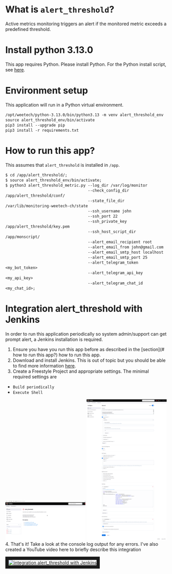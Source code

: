 # What is `alert_threshold`?
Active metrics monitoring triggers an alert if the monitored metric exceeds a predefined threshold.

# Install python 3.13.0
This app requires Python. Please install Python. For the Python install script, see [here](https://github.com/jasonwee/videoOnCloud/blob/master/core/install_software/python/python_3-13-0.sh).

# Environment setup
This application will run in a Python virtual environment.
```
/opt/weetech/python-3.13.0/bin/python3.13 -m venv alert_threshold_env
source alert_threshold_env/bin/activate
pip3 install --upgrade pip
pip3 install -r requirements.txt
```

# How to run this app?
This assumes that `alert_threshold` is installed in `/app`.
```
$ cd /app/alert_threshold/;
$ source alert_threshold_env/bin/activate;
$ python3 alert_threshold_metric.py --log_dir /var/log/monitor
                                    --check_config_dir /app/alert_threshold/conf/
                                    --state_file_dir /var/lib/monitoring-weetech-ch/state
                                    --ssh_username john
                                    --ssh_port 22
                                    --ssh_private_key /app/alert_threshold/key.pem
                                    --ssh_host_script_dir /app/monscript/
                                    --alert_email_recipient root
                                    --alert_email_from john@gmail.com
                                    --alert_email_smtp_host localhost
                                    --alert_email_smtp_port 25
                                    --alert_telegram_token <my_bot_token>
                                    --alert_telegram_api_key <my_api_key>
                                    --alert_telegram_chat_id <my_chat_id>;
```

# Integration alert_threshold with Jenkins
In order to run this application periodically so system admin/support can get
prompt alert, a Jenkins installation is required.
1. Ensure you have you run this app before as described in the [section](# how to run this app?) how to run this app.
2. Download and install Jenkins. This is out of topic but you should be able to
find more information [here](https://www.jenkins.io/download/).
4. Create a Freestyle Project and appropriate settings. The minimal required settings are
  * `Build periodically`
  * `Execute Shell`
<img src="https://raw.githubusercontent.com/weetech-software/alert_threshold/refs/heads/main/docs/assets/alert_threshold_jenkins.png" width="250" width="250" />
<img src="https://raw.githubusercontent.com/weetech-software/alert_threshold/refs/heads/main/docs/assets/jenkins_alert_threshld_configuration.png" width="250" width="250" />
4. That's it! Take a look at the console log output for any errors. I've also created a YouTube video here to briefly describe this integration

<a href="http://www.youtube.com/watch?feature=player_embedded&v=L9Fhhnr_RiY
" target="_blank"><img src="http://img.youtube.com/vi/L9Fhhnr_RiY/0.jpg" 
alt="integration alert_threshold with Jenkins" width="240" height="180" border="10" /></a>
